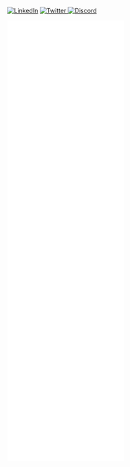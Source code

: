 [![LinkedIn](https://img.shields.io/badge/linkedin-%230077B5.svg?logo=linkedin&logoColor=white)](https://www.linkedin.com/in/hoblin/) [![Twitter](https://img.shields.io/badge/Twitter-%231DA1F2.svg?logo=Twitter&logoColor=white)
](https://twitter.com/hoblon)
[![Discord](https://img.shields.io/badge/Discord-%235865F2.svg?logo=discord&logoColor=white)](https://discordapp.com/channels/@me/202055805246242818/)

![Metrics](/github-metrics.svg)
